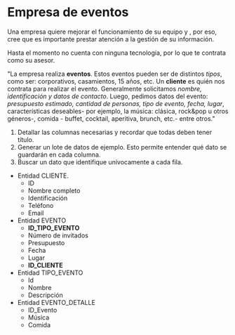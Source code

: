 # Empresa de eventos

Una empresa quiere mejorar el funcionamiento de su equipo y , por eso, cree que es importante prestar atención a la gestión de su información.

Hasta el momento no cuenta con ninguna tecnología, por lo que te contrata como su asesor.

"La empresa realiza **eventos**. Estos eventos pueden ser de distintos _tipos_, como ser: corporativos, casamientos, 15 años, etc. Un **cliente** es quién nos contrata para realizar el evento. Generalmente solicitamos _nombre, identificación y datos de contacto_. Luego, pedimos datos del evento: _presupuesto estimado, cantidad de personas, tipo de evento, fecha, lugar_, características deseables- por ejemplo, la música: clásica, rock&pop u otros géneros-, comida - buffet, cocktail, aperitiva, brunch, etc.- entre otros."

1. Detallar las columnas necesarias y recordar que todas deben tener título.
2. Generar un lote de datos de ejemplo. Esto permite entender qué dato se guardarán en cada columna.
3. Buscar un dato que identifique unívocamente a cada fila.

- Entidad CLIENTE.
  - ID
  - Nombre completo
  - Identificación
  - Teléfono
  - Email
- Entidad EVENTO
  - **ID_TIPO_EVENTO**
  - Número de invitados
  - Presupuesto
  - Fecha
  - Lugar
  - **ID_CLIENTE**
- Entidad TIPO_EVENTO
  - Id
  - Nombre
  - Descripción
- Entidad EVENTO_DETALLE
  - ID_Evento
  - Música
  - Comida

